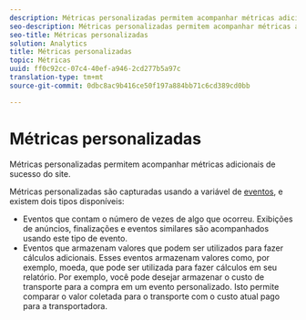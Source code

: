 ```yaml
---
description: Métricas personalizadas permitem acompanhar métricas adicionais de sucesso do site.
seo-description: Métricas personalizadas permitem acompanhar métricas adicionais de sucesso do site.
seo-title: Métricas personalizadas
solution: Analytics
title: Métricas personalizadas
topic: Métricas
uuid: ff0c92cc-07c4-40ef-a946-2cd277b5a97c
translation-type: tm+mt
source-git-commit: 0dbc8ac9b416ce50f197a884bb71c6cd389cd0bb

---
```



# Métricas personalizadas

Métricas personalizadas permitem acompanhar métricas adicionais de sucesso do site.

Métricas personalizadas são capturadas usando a variável de [eventos](https://marketing.adobe.com/resources/help/en_US/sc/implement/events#.html), e existem dois tipos disponíveis:

* Eventos que contam o número de vezes de algo que ocorreu. Exibições de anúncios, finalizações e eventos similares são acompanhados usando este tipo de evento.
* Eventos que armazenam valores que podem ser utilizados para fazer cálculos adicionais. Esses eventos armazenam valores como, por exemplo, moeda, que pode ser utilizada para fazer cálculos em seu relatório. Por exemplo, você pode desejar armazenar o custo de transporte para a compra em um evento personalizado. Isto permite comparar o valor coletada para o transporte com o custo atual pago para a transportadora.

